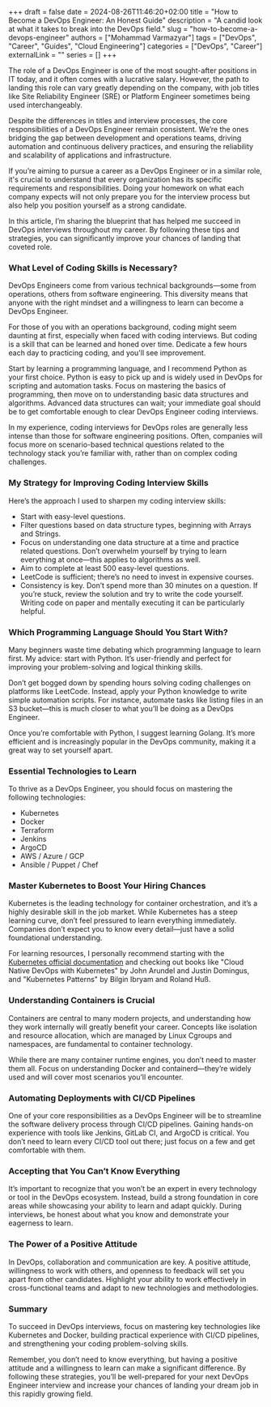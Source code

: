+++ 
draft = false
date = 2024-08-26T11:46:20+02:00
title = "How to Become a DevOps Engineer: An Honest Guide"
description = "A candid look at what it takes to break into the DevOps field."
slug = "how-to-become-a-devops-engineer"
authors = ["Mohammad Varmazyar"]
tags = ["DevOps", "Career", "Guides", "Cloud Engineering"]
categories = ["DevOps", "Career"]
externalLink = ""
series = []
+++

The role of a DevOps Engineer is one of the most sought-after positions in IT today, and it often comes with a lucrative salary. However, the path to landing this role can vary greatly depending on the company, with job titles like Site Reliability Engineer (SRE) or Platform Engineer sometimes being used interchangeably.

Despite the differences in titles and interview processes, the core responsibilities of a DevOps Engineer remain consistent. We’re the ones bridging the gap between development and operations teams, driving automation and continuous delivery practices, and ensuring the reliability and scalability of applications and infrastructure.

If you’re aiming to pursue a career as a DevOps Engineer or in a similar role, it's crucial to understand that every organization has its specific requirements and responsibilities. Doing your homework on what each company expects will not only prepare you for the interview process but also help you position yourself as a strong candidate.

In this article, I’m sharing the blueprint that has helped me succeed in DevOps interviews throughout my career. By following these tips and strategies, you can significantly improve your chances of landing that coveted role.

### What Level of Coding Skills is Necessary?

DevOps Engineers come from various technical backgrounds—some from operations, others from software engineering. This diversity means that anyone with the right mindset and a willingness to learn can become a DevOps Engineer.

For those of you with an operations background, coding might seem daunting at first, especially when faced with coding interviews. But coding is a skill that can be learned and honed over time. Dedicate a few hours each day to practicing coding, and you'll see improvement.

Start by learning a programming language, and I recommend Python as your first choice. Python is easy to pick up and is widely used in DevOps for scripting and automation tasks. Focus on mastering the basics of programming, then move on to understanding basic data structures and algorithms. Advanced data structures can wait; your immediate goal should be to get comfortable enough to clear DevOps Engineer coding interviews.

In my experience, coding interviews for DevOps roles are generally less intense than those for software engineering positions. Often, companies will focus more on scenario-based technical questions related to the technology stack you’re familiar with, rather than on complex coding challenges.

### My Strategy for Improving Coding Interview Skills

Here’s the approach I used to sharpen my coding interview skills:

- Start with easy-level questions.
- Filter questions based on data structure types, beginning with Arrays and Strings.
- Focus on understanding one data structure at a time and practice related questions. Don’t overwhelm yourself by trying to learn everything at once—this applies to algorithms as well.
- Aim to complete at least 500 easy-level questions.
- LeetCode is sufficient; there’s no need to invest in expensive courses.
- Consistency is key. Don’t spend more than 30 minutes on a question. If you’re stuck, review the solution and try to write the code yourself. Writing code on paper and mentally executing it can be particularly helpful.

### Which Programming Language Should You Start With?

Many beginners waste time debating which programming language to learn first. My advice: start with Python. It’s user-friendly and perfect for improving your problem-solving and logical thinking skills.

Don’t get bogged down by spending hours solving coding challenges on platforms like LeetCode. Instead, apply your Python knowledge to write simple automation scripts. For instance, automate tasks like listing files in an S3 bucket—this is much closer to what you’ll be doing as a DevOps Engineer.

Once you’re comfortable with Python, I suggest learning Golang. It’s more efficient and is increasingly popular in the DevOps community, making it a great way to set yourself apart.

### Essential Technologies to Learn

To thrive as a DevOps Engineer, you should focus on mastering the following technologies:

- Kubernetes
- Docker
- Terraform
- Jenkins
- ArgoCD
- AWS / Azure / GCP
- Ansible / Puppet / Chef

### Master Kubernetes to Boost Your Hiring Chances

Kubernetes is the leading technology for container orchestration, and it’s a highly desirable skill in the job market. While Kubernetes has a steep learning curve, don’t feel pressured to learn everything immediately. Companies don’t expect you to know every detail—just have a solid foundational understanding.

For learning resources, I personally recommend starting with the [Kubernetes official documentation](https://kubernetes.io/docs/concepts/overview/) and checking out books like "Cloud Native DevOps with Kubernetes" by John Arundel and Justin Domingus, and "Kubernetes Patterns" by Bilgin Ibryam and Roland Huß.

### Understanding Containers is Crucial

Containers are central to many modern projects, and understanding how they work internally will greatly benefit your career. Concepts like isolation and resource allocation, which are managed by Linux Cgroups and namespaces, are fundamental to container technology.

While there are many container runtime engines, you don’t need to master them all. Focus on understanding Docker and containerd—they’re widely used and will cover most scenarios you’ll encounter.

### Automating Deployments with CI/CD Pipelines

One of your core responsibilities as a DevOps Engineer will be to streamline the software delivery process through CI/CD pipelines. Gaining hands-on experience with tools like Jenkins, GitLab CI, and ArgoCD is critical. You don’t need to learn every CI/CD tool out there; just focus on a few and get comfortable with them.

### Accepting that You Can’t Know Everything

It’s important to recognize that you won’t be an expert in every technology or tool in the DevOps ecosystem. Instead, build a strong foundation in core areas while showcasing your ability to learn and adapt quickly. During interviews, be honest about what you know and demonstrate your eagerness to learn.

### The Power of a Positive Attitude

In DevOps, collaboration and communication are key. A positive attitude, willingness to work with others, and openness to feedback will set you apart from other candidates. Highlight your ability to work effectively in cross-functional teams and adapt to new technologies and methodologies.

### Summary

To succeed in DevOps interviews, focus on mastering key technologies like Kubernetes and Docker, building practical experience with CI/CD pipelines, and strengthening your coding problem-solving skills.

Remember, you don’t need to know everything, but having a positive attitude and a willingness to learn can make a significant difference. By following these strategies, you’ll be well-prepared for your next DevOps Engineer interview and increase your chances of landing your dream job in this rapidly growing field.
